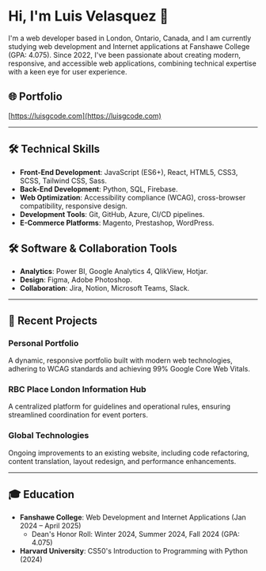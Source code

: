 # Hi, I'm Luis Velasquez 👋  

I'm a web developer based in London, Ontario, Canada, and I am currently studying web development and Internet applications at Fanshawe College (GPA: 4.075). Since 2022, I've been passionate about creating modern, responsive, and accessible web applications, combining technical expertise with a keen eye for user experience.  

## 🌐 Portfolio  
[https://luisgcode.com](https://luisgcode.com)  

---

## 🛠 Technical Skills  
- **Front-End Development**: JavaScript (ES6+), React, HTML5, CSS3, SCSS, Tailwind CSS, Sass.  
- **Back-End Development**: Python, SQL, Firebase.  
- **Web Optimization**: Accessibility compliance (WCAG), cross-browser compatibility, responsive design.  
- **Development Tools**: Git, GitHub, Azure, CI/CD pipelines.  
- **E-Commerce Platforms**: Magento, Prestashop, WordPress.  

## 🛠 Software & Collaboration Tools  
- **Analytics**: Power BI, Google Analytics 4, QlikView, Hotjar.  
- **Design**: Figma, Adobe Photoshop.  
- **Collaboration**: Jira, Notion, Microsoft Teams, Slack.  

---

## 🔨 Recent Projects  
### Personal Portfolio  
A dynamic, responsive portfolio built with modern web technologies, adhering to WCAG standards and achieving 99% Google Core Web Vitals.  

### RBC Place London Information Hub  
A centralized platform for guidelines and operational rules, ensuring streamlined coordination for event porters.  

### Global Technologies  
Ongoing improvements to an existing website, including code refactoring, content translation, layout redesign, and performance enhancements.  

---

## 🎓 Education  
- **Fanshawe College**: Web Development and Internet Applications (Jan 2024 – April 2025)  
  - Dean's Honor Roll: Winter 2024, Summer 2024, Fall 2024 (GPA: 4.075)  
- **Harvard University**: CS50's Introduction to Programming with Python (2024)  
